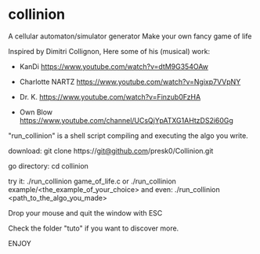 # collinion

A cellular automaton/simulator generator
Make your own fancy game of life

Inspired by Dimitri Collignon,
Here some of his (musical) work:
  - KanDi
    https://www.youtube.com/watch?v=dtM9G354OAw
    
  - Charlotte NARTZ
    https://www.youtube.com/watch?v=Ngixp7VVpNY

  - Dr. K.
    https://www.youtube.com/watch?v=Finzub0FzHA

  - Own Blow
    https://www.youtube.com/channel/UCsQjYpATXG1AHtzDS2i60Gg

"run_collinion" is a shell script compiling and executing the algo you write.

download:
    git clone https://git@github.com/presk0/Collinion.git

go directory:
    cd collinion 

try it:
              ./run_collinion game_of_life.c
or
              ./run_collinion example/<the_example_of_your_choice>
and even:
              ./run_collinion <path_to_the_algo_you_made>

Drop your mouse and quit the window with ESC

Check the folder "tuto" if you want to discover more.

ENJOY
